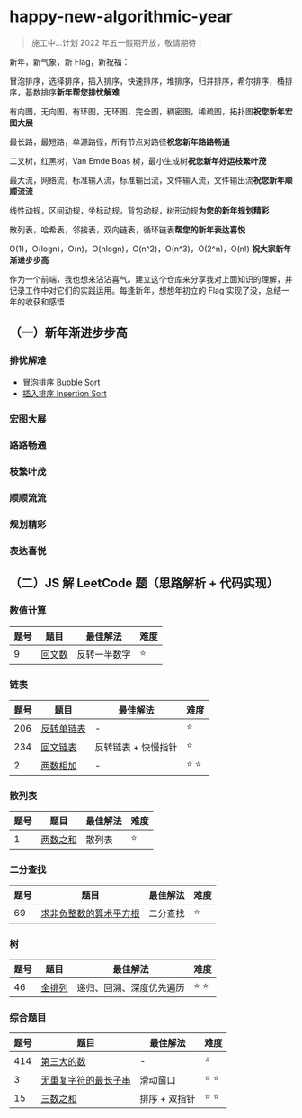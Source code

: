# happy-new-algorithmic-year

> 施工中...计划 2022 年五一假期开放，敬请期待！

新年，新气象，新 Flag，新祝福：

冒泡排序，选择排序，插入排序，快速排序，堆排序，归并排序，希尔排序，桶排序，基数排序**新年帮您排忧解难**

有向图，无向图，有环图，无环图，完全图，稠密图，稀疏图，拓扑图**祝您新年宏图大展**

最长路，最短路，单源路径，所有节点对路径**祝您新年路路畅通**

二叉树，红黑树，Van Emde Boas 树，最小生成树**祝您新年好运枝繁叶茂**

最大流，网络流，标准输入流，标准输出流，文件输入流，文件输出流**祝您新年顺顺流流**

线性动规，区间动规，坐标动规，背包动规，树形动规**为您的新年规划精彩**

散列表，哈希表，邻接表，双向链表，循环链表**帮您的新年表达喜悦**

O(1)，O(logn)，O(n)，O(nlogn)，O(n^2)，O(n^3)，O(2^n)，O(n!) **祝大家新年渐进步步高**

作为一个前端，我也想来沾沾喜气。建立这个仓库来分享我对上面知识的理解，并记录工作中对它们的实践运用。每逢新年，想想年初立的 Flag 实现了没，总结一年的收获和感悟

## （一）新年渐进步步高

### 排忧解难

* [冒泡排序 Bubble Sort](https://github.com/roc-an/happy-new-algorithmic-year/issues/1)
* [插入排序 Insertion Sort](https://github.com/roc-an/happy-new-algorithmic-year/issues/2)

### 宏图大展

### 路路畅通

### 枝繁叶茂

### 顺顺流流

### 规划精彩

### 表达喜悦

## （二）JS 解 LeetCode 题（思路解析 + 代码实现）

### 数值计算

题号 | 题目 | 最佳解法 | 难度
-- | -- | -- | --
9 | [回文数](https://github.com/roc-an/happy-new-algorithmic-year/blob/main/leetCode/9-isPalindrome/code/isPalindrome-nonstr.js) | 反转一半数字 | :star:

### 链表

题号 | 题目 | 最佳解法 | 难度
-- | -- | -- | --
206 | [反转单链表](https://github.com/roc-an/happy-new-algorithmic-year/blob/main/leetCode/206-reverseList/code/reverseList.js) | - | :star:
234 | [回文链表](https://github.com/roc-an/happy-new-algorithmic-year/blob/main/leetCode/234-isPalindrome-linkedList/code/isPalindrome-linkedList.js) | 反转链表 + 快慢指针 | :star:
2 | [两数相加](https://github.com/roc-an/happy-new-algorithmic-year/issues/4) | - | :star: :star:

### 散列表

题号 | 题目 | 最佳解法 | 难度
-- | -- | -- | --
1 | [两数之和](https://github.com/roc-an/happy-new-algorithmic-year/issues/5) | 散列表 | :star:

### 二分查找

题号 | 题目 | 最佳解法 | 难度
-- | -- | -- | --
69 | [求非负整数的算术平方根](https://github.com/roc-an/happy-new-algorithmic-year/blob/main/leetCode/69-sqrtx/code/sqrtx-binarySearch.js) | 二分查找 | :star:

### 树

题号 | 题目 | 最佳解法 | 难度
-- | -- | -- | --
46 | [全排列](https://github.com/roc-an/happy-new-algorithmic-year/issues/6) | 递归、回溯、深度优先遍历 | :star: :star:

### 综合题目

题号 | 题目 | 最佳解法 | 难度
-- | -- | -- | --
414 | [第三大的数](https://github.com/roc-an/happy-new-algorithmic-year/blob/main/leetCode/414-thirdMax/code/thirdMax.js) | - | :star:
3 | [无重复字符的最长子串](https://github.com/roc-an/happy-new-algorithmic-year/issues/3) | 滑动窗口 | :star: :star:
15 | [三数之和](https://github.com/roc-an/happy-new-algorithmic-year/blob/main/leetCode/15-threeSum/code/threeSum.js) | 排序 + 双指针 | :star: :star:
